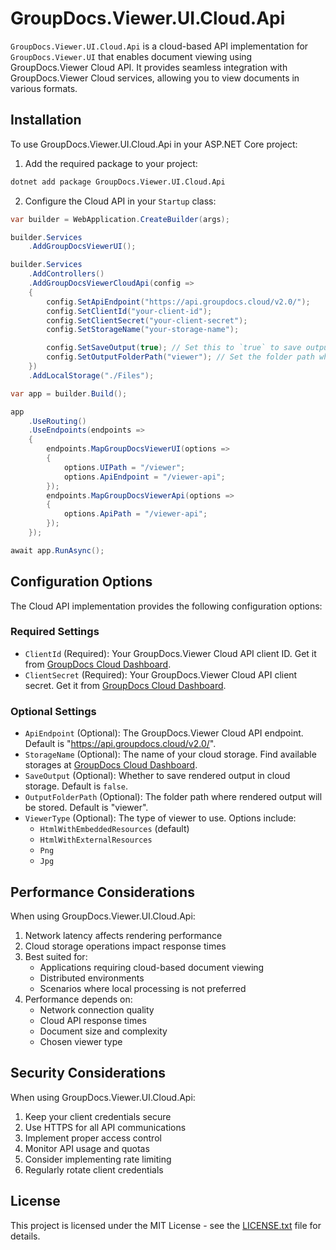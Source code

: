 # GroupDocs.Viewer.UI.Cloud.Api

`GroupDocs.Viewer.UI.Cloud.Api` is a cloud-based API implementation for `GroupDocs.Viewer.UI` that enables document viewing using GroupDocs.Viewer Cloud API. It provides seamless integration with GroupDocs.Viewer Cloud services, allowing you to view documents in various formats.

## Installation

To use GroupDocs.Viewer.UI.Cloud.Api in your ASP.NET Core project:

1. Add the required package to your project:

```bash
dotnet add package GroupDocs.Viewer.UI.Cloud.Api
```

2. Configure the Cloud API in your `Startup` class:

```cs
var builder = WebApplication.CreateBuilder(args);

builder.Services
    .AddGroupDocsViewerUI();

builder.Services
    .AddControllers()
    .AddGroupDocsViewerCloudApi(config =>
    {
        config.SetApiEndpoint("https://api.groupdocs.cloud/v2.0/");
        config.SetClientId("your-client-id");
        config.SetClientSecret("your-client-secret");
        config.SetStorageName("your-storage-name");

        config.SetSaveOutput(true); // Set this to `true` to save output in the cloud storage.
        config.SetOutputFolderPath("viewer"); // Set the folder path where to store the output in the cloud storage.
    })
    .AddLocalStorage("./Files");

var app = builder.Build();

app
    .UseRouting()
    .UseEndpoints(endpoints =>
    {
        endpoints.MapGroupDocsViewerUI(options =>
        {
            options.UIPath = "/viewer";
            options.ApiEndpoint = "/viewer-api";
        });
        endpoints.MapGroupDocsViewerApi(options =>
        {
            options.ApiPath = "/viewer-api";
        });
    });

await app.RunAsync();
```

## Configuration Options

The Cloud API implementation provides the following configuration options:

### Required Settings
- `ClientId` (Required): Your GroupDocs.Viewer Cloud API client ID. Get it from [GroupDocs Cloud Dashboard](https://dashboard.groupdocs.cloud/applications).
- `ClientSecret` (Required): Your GroupDocs.Viewer Cloud API client secret. Get it from [GroupDocs Cloud Dashboard](https://dashboard.groupdocs.cloud/applications).

### Optional Settings
- `ApiEndpoint` (Optional): The GroupDocs.Viewer Cloud API endpoint. Default is "https://api.groupdocs.cloud/v2.0/".
- `StorageName` (Optional): The name of your cloud storage. Find available storages at [GroupDocs Cloud Dashboard](https://dashboard.groupdocs.cloud/storages).
- `SaveOutput` (Optional): Whether to save rendered output in cloud storage. Default is `false`.
- `OutputFolderPath` (Optional): The folder path where rendered output will be stored. Default is "viewer".
- `ViewerType` (Optional): The type of viewer to use. Options include:
  - `HtmlWithEmbeddedResources` (default)
  - `HtmlWithExternalResources`
  - `Png`
  - `Jpg`

## Performance Considerations

When using GroupDocs.Viewer.UI.Cloud.Api:

1. Network latency affects rendering performance
2. Cloud storage operations impact response times
3. Best suited for:
   - Applications requiring cloud-based document viewing
   - Distributed environments
   - Scenarios where local processing is not preferred
4. Performance depends on:
   - Network connection quality
   - Cloud API response times
   - Document size and complexity
   - Chosen viewer type

## Security Considerations

When using GroupDocs.Viewer.UI.Cloud.Api:

1. Keep your client credentials secure
2. Use HTTPS for all API communications
3. Implement proper access control
4. Monitor API usage and quotas
5. Consider implementing rate limiting
6. Regularly rotate client credentials

## License

This project is licensed under the MIT License - see the [LICENSE.txt](../../LICENSE.txt) file for details. 